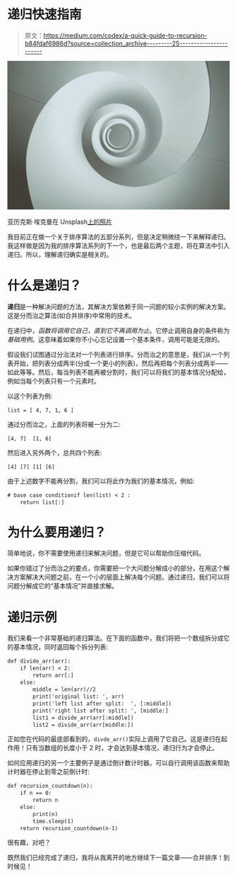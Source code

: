# 递归快速指南

> 原文：<https://medium.com/codex/a-quick-guide-to-recursion-b84fdaf6986d?source=collection_archive---------25----------------------->

![](img/d9a8c34e28bea0fbf57b2a2f28b21482.png)

亚历克斯·埃克曼在 Unsplash[上的照片](https://unsplash.com?utm_source=medium&utm_medium=referral)

我目前正在做一个关于排序算法的五部分系列，但是决定稍微绕一下来解释递归。我这样做是因为我的排序算法系列的下一个，也是最后两个主题，将在算法中引入递归。所以，理解递归确实是相关的。

# 什么是递归？

**递归**是一种解决问题的方法，其解决方案依赖于同一问题的较小实例的解决方案。这是分而治之算法(如合并排序)中常用的技术。

在递归中，*函数将调用它自己，直到它不再调用为止*。它停止调用自身的条件称为*基础用例*。这意味着如果你不小心忘记设置一个基本条件，调用可能是无限的。

假设我们试图通过分治法对一个列表进行排序。分而治之的意思是，我们从一个列表开始，把列表分成两半(分成一个更小的列表)，然后再把每个列表分成两半——如此等等。然后，每当列表不能再被分割时，我们可以将我们的基本情况分配给，例如当每个列表只有一个元素时。

以这个列表为例:

```
list = [ 4, 7, 1, 6 ]
```

通过分而治之，上面的列表将被一分为二:

```
[4, 7]  [1, 6]
```

然后进入另外两个，总共四个列表:

```
[4] [7] [1] [6]
```

由于上述数字不能再分割，我们可以将此作为我们的基本情况，例如:

```
# base case conditionif len(list) < 2 :
    return list[:]
```

# 为什么要用递归？

简单地说，你不需要使用递归来解决问题，但是它可以帮助你压缩代码。

如果你错过了分而治之的要点，你需要把一个大问题分解成小的部分，在用这个解决方案解决大问题之前，在一个小的层面上解决每个问题。通过递归，我们可以将问题分解成它的“基本情况”并直接求解。

# 递归示例

我们来看一个非常基础的递归算法。在下面的函数中，我们将把一个数组拆分成它的基本情况，同时返回每个拆分列表:

```
def divide_arr(arr):
    if len(arr) < 2:
        return arr[:]
    else:
        middle = len(arr)//2
        print('original list: ', arr)
        print('left list after split:  ', [:middle])
        print('right list after split: ', [middle:]
        list1 = divide_arr(arr[:middle])
        list2 = divide_arr(arr[middle:])
```

正如您在代码的最底部看到的，`divde_arr()`实际上调用了它自己。这是递归在起作用！只有当数组的长度小于 2 时，才会达到基本情况，递归行为才会停止。

如何应用递归的另一个主要例子是通过倒计数计时器。可以自行调用该函数来帮助计时器在停止到零之前倒计时:

```
def recursion_countdown(n):
    if n == 0:
        return n
    else:
        print(n)
        time.sleep(1)
    return recursion_countdown(n-1)
```

很有趣，对吧？

既然我们已经完成了递归，我将从我离开的地方继续下一篇文章——合并排序！到时候见！